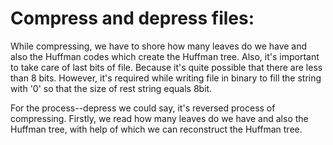# Compress and depress files:
While compressing, we have to shore how many leaves do we have and also the Huffman codes which create the Huffman tree. Also, it's important to take care of last bits of file. Because it's quite possible that there are less than 8 bits. However, it's required while writing file in binary to fill the string with '0' so that the size of rest string equals 8bit.

For the process--depress we could say, it's reversed process of compressing. Firstly, we read how many leaves do we have and also the Huffman tree, with help of which we can reconstruct the Huffman tree. 
